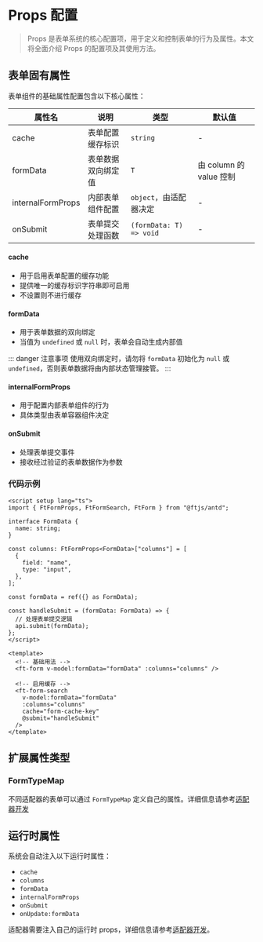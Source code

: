 # Props 配置

> Props 是表单系统的核心配置项，用于定义和控制表单的行为及属性。本文将全面介绍 Props 的配置项及其使用方法。

## 表单固有属性

表单组件的基础属性配置包含以下核心属性：

| 属性名            | 说明               | 类型                    | 默认值                  |
| ----------------- | ------------------ | ----------------------- | ----------------------- |
| cache             | 表单配置缓存标识   | `string`                | -                       |
| formData          | 表单数据双向绑定值 | `T`                     | 由 column 的 value 控制 |
| internalFormProps | 内部表单组件配置   | `object`，由适配器决定  | -                       |
| onSubmit          | 表单提交处理函数   | `(formData: T) => void` | -                       |

#### cache

- 用于启用表单配置的缓存功能
- 提供唯一的缓存标识字符串即可启用
- 不设置则不进行缓存

#### formData

- 用于表单数据的双向绑定
- 当值为 `undefined` 或 `null` 时，表单会自动生成内部值

::: danger 注意事项
使用双向绑定时，请勿将 `formData` 初始化为 `null` 或 `undefined`，否则表单数据将由内部状态管理接管。
:::

#### internalFormProps

- 用于配置内部表单组件的行为
- 具体类型由表单容器组件决定

#### onSubmit

- 处理表单提交事件
- 接收经过验证的表单数据作为参数

### 代码示例

```vue
<script setup lang="ts">
import { FtFormProps, FtFormSearch, FtForm } from "@ftjs/antd";

interface FormData {
  name: string;
}

const columns: FtFormProps<FormData>["columns"] = [
  {
    field: "name",
    type: "input",
  },
];

const formData = ref({} as FormData);

const handleSubmit = (formData: FormData) => {
  // 处理表单提交逻辑
  api.submit(formData);
};
</script>

<template>
  <!-- 基础用法 -->
  <ft-form v-model:formData="formData" :columns="columns" />

  <!-- 启用缓存 -->
  <ft-form-search
    v-model:formData="formData"
    :columns="columns"
    cache="form-cache-key"
    @submit="handleSubmit"
  />
</template>
```

## 扩展属性类型

### FormTypeMap

不同适配器的表单可以通过 `FormTypeMap` 定义自己的属性。详细信息请参考[适配器开发](../adapter/development.md)

## 运行时属性

系统会自动注入以下运行时属性：

- `cache`
- `columns`
- `formData`
- `internalFormProps`
- `onSubmit`
- `onUpdate:formData`

适配器需要注入自己的运行时 props，详细信息请参考[适配器开发](../adapter/development.md)。
